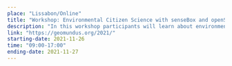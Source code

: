 ```yaml
---
place: "Lissabon/Online"
title: "Workshop: Environmental Citizen Science with senseBox and openSenseMap"
description: "In this workshop participants will learn about environmental citizen science using the modular sensor platform senseBox and the open citizen science data infrastructure openSenseMap."
link: "https://geomundus.org/2021/"
starting-date: 2021-11-26
time: "09:00-17:00"
ending-date: 2021-11-27
---
```

